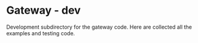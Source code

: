 Gateway - dev
========================

Development subdirectory for the gateway code. Here are collected all the examples and testing code.
